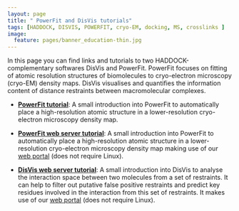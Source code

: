 ```yaml
---
layout: page
title: " PowerFit and DisVis tutorials"
tags: [HADDOCK, DISVIS, POWERFIT, cryo-EM, docking, MS, crosslinks ]
image:
  feature: pages/banner_education-thin.jpg
---
```


In this page you can find links and tutorials to two HADDOCK-complementary softwares DisVis and PowerFit. PowerFit focuses on fitting of atomic resolution structures of biomolecules to cryo-electron microscopy (cryo-EM) density maps. DisVis visualises and quantifies the information content of distance restraints between macromolecular complexes.

* [**PowerFit tutorial**](/education/Others/powerfit/): A small introduction into
  PowerFit to automatically place a high-resolution atomic structure in a
  lower-resolution cryo-electron microscopy density map.

* [**PowerFit web server tutorial**](/education/Others/powerfit-webserver/): A small introduction into
  PowerFit to automatically place a high-resolution atomic structure in a
  lower-resolution cryo-electron microscopy density map making use of our [web portal](https://alcazar.science.uu.nl/cgi/services/POWERFIT/powerfit)
  (does not require Linux).

* [**DisVis web server tutorial**](/education/Others/disvis-webserver/): A small introduction into
  DisVis to analyse the interaction space between two molecules from a set of restraints. It can help to filter out putative
  false positive restraints and predict key residues involved in the interaction from this set of restraints.
  It makes use of our [web portal](https://wenmr.science.uu.nl/disvis) (does not require Linux).
